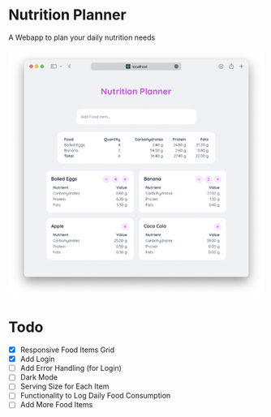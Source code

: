 # Nutrition Planner

A Webapp to plan your daily nutrition needs

<img src="demo.png" width="600"/>

# Todo
- [x] Responsive Food Items Grid
- [x] Add Login 
- [ ] Add Error Handling (for Login)
- [ ] Dark Mode
- [ ] Serving Size for Each Item
- [ ] Functionality to Log Daily Food Consumption
- [ ] Add More Food Items 

